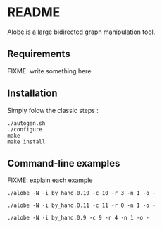 # README

Alobe is a large bidirected graph manipulation tool.


## Requirements

FIXME: write something here


## Installation

Simply folow the classic steps :

    ./autogen.sh
    ./configure
    make
    make install


## Command-line examples

FIXME: explain each example

    ./alobe -N -i by_hand.0.10 -c 10 -r 3 -n 1 -o -
  
    ./alobe -N -i by_hand.0.11 -c 11 -r 0 -n 1 -o -
  
    ./alobe -N -i by_hand.0.9 -c 9 -r 4 -n 1 -o -

